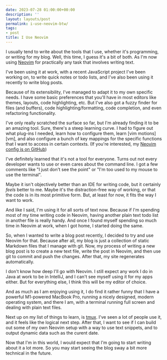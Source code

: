 ```yaml
---
date: 2023-07-28 01:00:00+00:00
description: ''
layout: layouts/post
permalink: i-use-neovim-btw/
tags:
- post
title: I Use Neovim
---
```


I usually tend to write about the tools that I use, whether it's programming,
or writing for my blog. Well, this time, I guess it's a bit of both. As I'm now
using [Neovim][neovim] for practically any task that involves writing text.

I've been using it at work, with a recent JavaScript project I've been working
on, to write quick notes or todo lists, and I've also been using it recently to
write blog posts.

Because of its extensibility, I've managed to adapt it to my own specific
needs. I have some basic preferences that you'll have in most editors like
themes, layouts, code highlighting, etc. But I've also got a fuzzy finder for
files (and buffers), code highlighting/formatting, code completion, and even
refactoring functionality.

I've only really scratched the surface so far, but I'm already finding it to be
an amazing tool. Sure, there's a steep learning curve. I had to figure out what
plug-ins I needed, learn how to configure them, learn [vim motions][vm], and
also configure a bunch of key mappings for the specific functions that I want
to access in certain contexts. (If you're interested, my [Neovim config
is on GitHub][config])

I've definitely learned that it's not a tool for everyone. Turns out not every
developer wants to use or even cares about the command line. I got a few
comments like "I just don't see the point" or "I'm too used to my mouse to
use the terminal".

Maybe it isn't objectively better than an IDE for writing code, but it certainly
*feels* better to me. Maybe it's the distraction-free way of working, or that the code is in its
most primitive form. But, at least for now, it fits the way I want to work.

And like I said, I'm using it for all sorts of text now. Because if I'm
spending most of my time writing code in Neovim, having another plain text todo
list in another file is really handy. And once I found myself spending so much
time in Neovim at work, when I got home, I started doing the same.

So, when I wanted to write a blog post recently, I decided to try and use
Neovim for that. Because after all, my blog is just a collection of static
Markdown files that I manage with git. Now, my process of writing a new blog
post is to create a new text file, write the post in Neovim, and then use git
to commit and push the changes. After that, my site regenerates
automatically.

I don't know how deep I'll go with Neovim. I still expect any work I do in Java
at work to be in IntelliJ, and I can't see myself using it for my apps either.
But for everything else, I think this will be my editor of choice.

And as much as I am enjoying using it, I do find it rather funny that I have
a powerful M1-powered MacBook Pro, running a nicely designed, modern operating
system, and there I am, with a terminal running full screen and dealing with
plain text files.

Next up on my list of things to learn, is [tmux][tmux]. I've seen a lot of
people use it, and it feels like the logical next step. After that, I want to
see if I can build out some of my own Neovim setup with a way to use text
snippets, and to output dynamic data such as the curent date.

Now that I'm in this world, I would expect that I'm going to start writing
about it a lot more. So you may start seeing the blog sway a bit more technical
in the future.

[neovim]: https://neovim.io
[vim]: https://www.vim.org
[config]: https://github.com/chrishannah/nvim-config
[tmux]: https://github.com/tmux/tmux/wiki
